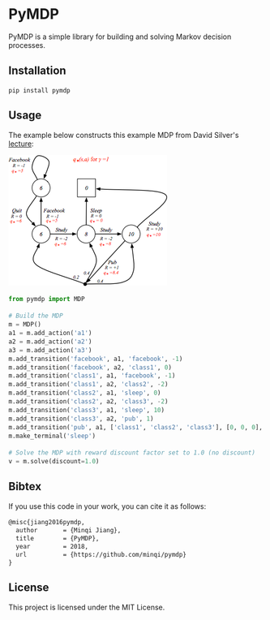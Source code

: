 # PyMDP
PyMDP is a simple library for building and solving Markov decision processes.

## Installation
```
pip install pymdp
```
## Usage
The example below constructs this example MDP from David Silver's [lecture](http://www0.cs.ucl.ac.uk/staff/d.silver/web/Teaching_files/MDP.pdf):

![Toy MDP](docs/toy_mdp.png "Example MDP from David Silver's MDP lecture")

```python
from pymdp import MDP

# Build the MDP
m = MDP()
a1 = m.add_action('a1')
a2 = m.add_action('a2')
a3 = m.add_action('a3')
m.add_transition('facebook', a1, 'facebook', -1)
m.add_transition('facebook', a2, 'class1', 0)
m.add_transition('class1', a1, 'facebook', -1)
m.add_transition('class1', a2, 'class2', -2)
m.add_transition('class2', a1, 'sleep', 0)
m.add_transition('class2', a2, 'class3', -2)
m.add_transition('class3', a1, 'sleep', 10)
m.add_transition('class3', a2, 'pub', 1)
m.add_transition('pub', a1, ['class1', 'class2', 'class3'], [0, 0, 0], [0.2, 0.4, 0.4])
m.make_terminal('sleep')

# Solve the MDP with reward discount factor set to 1.0 (no discount)
v = m.solve(discount=1.0)
```

## Bibtex
If you use this code in your work, you can cite it as follows:
```
@misc{jiang2016pymdp,
  author       = {Minqi Jiang},
  title        = {PyMDP},
  year         = 2018,
  url          = {https://github.com/minqi/pymdp}
}
```

## License
This project is licensed under the MIT License.